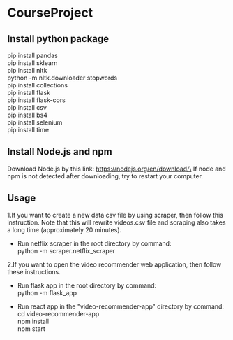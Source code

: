 # CourseProject

## Install python package
pip install pandas\
pip install sklearn\
pip install nltk\
python -m nltk.downloader stopwords\
pip install collections\
pip install flask\
pip install flask-cors\
pip install csv\
pip install bs4\
pip install selenium\
pip install time

## Install Node.js and npm
Download Node.js by this link: https://nodejs.org/en/download/\
If node and npm is not detected after downloading, try to restart your computer.


## Usage
1.If you want to create a new data csv file by using scraper, then follow this instruction. Note that this will rewrite videos.csv file and scraping also takes a long time (approximately 20 minutes).

- Run netflix scraper in the root directory by command:\
python -m scraper.netflix_scraper

2.If you want to open the video recommender web application, then follow these instructions.

- Run flask app in the root directory by command:\
python -m flask_app

- Run react app in the "video-recommender-app" directory by command:\
cd video-recommender-app\
npm install\
npm start